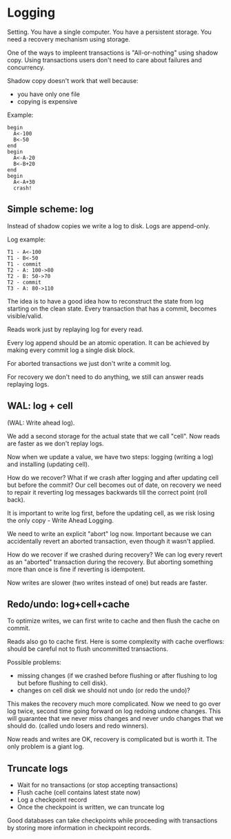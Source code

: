 Logging
===

Setting. You have a single computer. You have a persistent storage. You need
a recovery mechanism using storage.

One of the ways to impleent transactions is "All-or-nothing" using shadow
copy. Using transactions users don't need to care about failures and
concurrency.

Shadow copy doesn't work that well because:
- you have only one file
- copying is expensive

Example:

    begin
      A<-100
      B<-50
    end
    begin
      A<-A-20
      B<-B+20
    end
    begin
      A<-A+30
      crash!

Simple scheme: log
---

Instead of shadow copies we write a log to disk. Logs are append-only.

Log example:

    T1 - A<-100
    T1 - B<-50
    T1 - commit
    T2 - A: 100->80
    T2 - B: 50->70
    T2 - commit
    T3 - A: 80->110

The idea is to have a good idea how to reconstruct the state from log
starting on the clean state. Every transaction that has a commit, becomes
visible/valid.

Reads work just by replaying log for every read.

Every log append should be an atomic operation. It can be achieved by
making every commit log a single disk block.

For aborted transactions we just don't write a commit log.

For recovery we don't need to do anything, we still can answer reads
replaying logs.


WAL: log + cell
---

(WAL: Write ahead log).

We add a second storage for the actual state that we call "cell". Now reads are
faster as we don't replay logs.

Now when we update a value, we have two steps: logging (writing a log) and
installing (updating cell).

How do we recover? What if we crash after logging and after updating cell but
before the commit? Our cell becomes out of date, on recovery we need to
repair it reverting log messages backwards till the correct point (roll
back).

It is important to write log first, before the updating cell, as we risk
losing the only copy - Write Ahead Logging.

We need to write an explicit "abort" log now. Important because we can
accidentally revert an aborted transaction, even though it wasn't applied.

How do we recover if we crashed during recovery? We can log every revert as an
"aborted" transaction during the recovery. But aborting something more than once
is fine if reverting is idempotent.

Now writes are slower (two writes instead of one) but reads are faster.

Redo/undo: log+cell+cache
---

To optimize writes, we can first write to cache and then flush the cache on
commit.

Reads also go to cache first. Here is some complexity with cache overflows:
should be careful not to flush uncommitted transactions.

Possible problems:
- missing changes (if we crashed before flushing or after
flushing to log but before flushing to cell disk).
- changes on cell disk we should not undo (or redo the undo)?

This makes the recovery much more complicated. Now we need to go over log
twice, second time going forward on log redoing undone changes. This will
guarantee that we never miss changes and never undo changes that we should do.
(called undo losers and redo winners).

Now reads and writes are OK, recovery is complicated but is worth it. The only
problem is a giant log.


Truncate logs
---

- Wait for no transactions (or stop accepting transactions)
- Flush cache (cell contains latest state now)
- Log a checkpoint record
- Once the checkpoint is written, we can truncate log

Good databases can take checkpoints while proceeding with transactions by
storing more information in checkpoint records.


